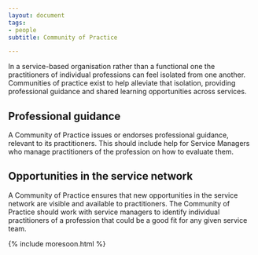 ```yaml
---
layout: document
tags:
- people
subtitle: Community of Practice

---
```

In a service-based organisation rather than a functional one the practitioners of individual professions can feel isolated from one another. Communities of practice exist to help alleviate that isolation, providing professional guidance and shared learning opportunities across services.

## Professional guidance

A Community of Practice issues or endorses professional guidance, relevant to its practitioners. This should include help for Service Managers who manage practitioners of the profession on how to evaluate them.

## Opportunities in the service network

A Community of Practice ensures that new opportunities in the service network are visible and available to practitioners. The Community of Practice should work with service managers to identify individual practitioners of a profession that could be a good fit for any given service team.

{% include moresoon.html %}